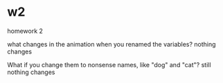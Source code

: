 # w2
homework 2

what changes in the animation when you renamed the variables? 
nothing changes

What if you change them to nonsense names, like "dog" and "cat"?
still nothing changes
